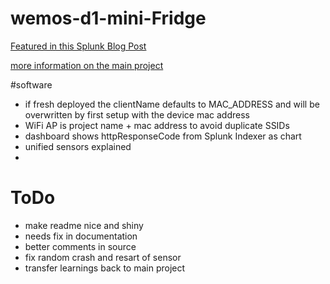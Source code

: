 # wemos-d1-mini-Fridge
 
[Featured in this Splunk Blog Post](https://www.splunk.com/de_de/blog/tips-and-tricks/leuchtet-im-kuehlschrank-eigentlich-licht.html) 

[more information on the main project](https://github.com/SebastianWalker/ESP8266-12F-Splunk-HEC)

#software
* if fresh deployed the clientName defaults to MAC_ADDRESS and will be overwritten by first setup with the device mac address
* WiFi AP is project name + mac address to avoid duplicate SSIDs
* dashboard shows httpResponseCode from Splunk Indexer as chart
* unified sensors explained
* 

# ToDo
* make readme nice and shiny
* needs fix in documentation
* better comments in source
* fix random crash and resart of sensor
* transfer learnings back to main project